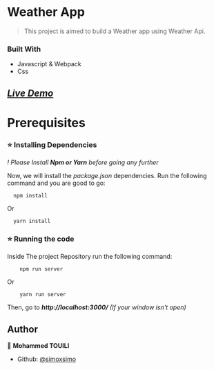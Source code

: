 # **Weather App**

> This project is aimed to build a Weather app using Weather Api.

### Built With

- Javascript & Webpack
- Css

## **_[Live Demo]()_**

# Prerequisites

### ⭐️ Installing Dependencies

_! Please Install **Npm or Yarn** before going any further_

Now, we will install the _package.json_ dependencies. Run the following command and you are good to go:

```
  npm install
```
Or
```
  yarn install
```

### ⭐️ Running the code

Inside The project Repository run the following command:

```
    npm run server
```
Or
```
    yarn run server
```

Then, go to **_http://localhost:3000/_** _(If your window isn't open)_

## **Author**

👤 **Mohammed TOUILI**

- Github: [@simoxsimo](https://github.com/simoxsimo)
